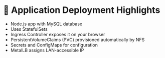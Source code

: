 # 🚀 Application Deployment Highlights

- Node.js app with MySQL database
- Uses StatefulSets
- Ingress Controller exposes it on your browser
- PersistentVolumeClaims (PVC) provisioned automatically by NFS
- Secrets and ConfigMaps for configuration
- MetalLB assigns LAN-accessible IP
